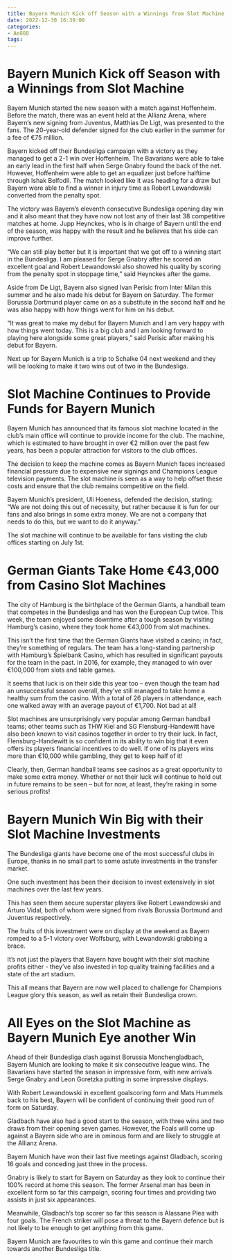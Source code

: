 ```yaml
---
title: Bayern Munich Kick off Season with a Winnings from Slot Machine
date: 2022-12-30 16:39:08
categories:
- Ae888
tags:
---
```



#  Bayern Munich Kick off Season with a Winnings from Slot Machine

Bayern Munich started the new season with a match against Hoffenheim. Before the match, there was an event held at the Allianz Arena, where Bayern’s new signing from Juventus, Matthias De Ligt, was presented to the fans. The 20-year-old defender signed for the club earlier in the summer for a fee of €75 million.

Bayern kicked off their Bundesliga campaign with a victory as they managed to get a 2-1 win over Hoffenheim. The Bavarians were able to take an early lead in the first half when Serge Gnabry found the back of the net. However, Hoffenheim were able to get an equalizer just before halftime through Ishak Belfodil. The match looked like it was heading for a draw but Bayern were able to find a winner in injury time as Robert Lewandowski converted from the penalty spot.

The victory was Bayern’s eleventh consecutive Bundesliga opening day win and it also meant that they have now not lost any of their last 38 competitive matches at home. Jupp Heynckes, who is in charge of Bayern until the end of the season, was happy with the result and he believes that his side can improve further.

“We can still play better but it is important that we got off to a winning start in the Bundesliga. I am pleased for Serge Gnabry after he scored an excellent goal and Robert Lewandowski also showed his quality by scoring from the penalty spot in stoppage time,” said Heynckes after the game.

Aside from De Ligt, Bayern also signed Ivan Perisic from Inter Milan this summer and he also made his debut for Bayern on Saturday. The former Borussia Dortmund player came on as a substitute in the second half and he was also happy with how things went for him on his debut.

“It was great to make my debut for Bayern Munich and I am very happy with how things went today. This is a big club and I am looking forward to playing here alongside some great players,” said Perisic after making his debut for Bayern.

Next up for Bayern Munich is a trip to Schalke 04 next weekend and they will be looking to make it two wins out of two in the Bundesliga.

#  Slot Machine Continues to Provide Funds for Bayern Munich

Bayern Munich has announced that its famous slot machine located in the club’s main office will continue to provide income for the club. The machine, which is estimated to have brought in over €2 million over the past few years, has been a popular attraction for visitors to the club offices.

The decision to keep the machine comes as Bayern Munich faces increased financial pressure due to expensive new signings and Champions League television payments. The slot machine is seen as a way to help offset these costs and ensure that the club remains competitive on the field.

Bayern Munich’s president, Uli Hoeness, defended the decision, stating: “We are not doing this out of necessity, but rather because it is fun for our fans and also brings in some extra money. We are not a company that needs to do this, but we want to do it anyway.”

The slot machine will continue to be available for fans visiting the club offices starting on July 1st.

#  German Giants Take Home €43,000 from Casino Slot Machines

The city of Hamburg is the birthplace of the German Giants, a handball team that competes in the Bundesliga and has won the European Cup twice. This week, the team enjoyed some downtime after a tough season by visiting Hamburg’s casino, where they took home €43,000 from slot machines.

This isn’t the first time that the German Giants have visited a casino; in fact, they’re something of regulars. The team has a long-standing partnership with Hamburg’s Spielbank Casino, which has resulted in significant payouts for the team in the past. In 2016, for example, they managed to win over €100,000 from slots and table games.

It seems that luck is on their side this year too – even though the team had an unsuccessful season overall, they’ve still managed to take home a healthy sum from the casino. With a total of 26 players in attendance, each one walked away with an average payout of €1,700. Not bad at all!

Slot machines are unsurprisingly very popular among German handball teams; other teams such as THW Kiel and SG Flensburg-Handewitt have also been known to visit casinos together in order to try their luck. In fact, Flensburg-Handewitt is so confident in its ability to win big that it even offers its players financial incentives to do well. If one of its players wins more than €10,000 while gambling, they get to keep half of it!

Clearly, then, German handball teams see casinos as a great opportunity to make some extra money. Whether or not their luck will continue to hold out in future remains to be seen – but for now, at least, they’re raking in some serious profits!

#  Bayern Munich Win Big with their Slot Machine Investments

The Bundesliga giants have become one of the most successful clubs in Europe, thanks in no small part to some astute investments in the transfer market.

One such investment has been their decision to invest extensively in slot machines over the last few years.

This has seen them secure superstar players like Robert Lewandowski and Arturo Vidal, both of whom were signed from rivals Borussia Dortmund and Juventus respectively.

The fruits of this investment were on display at the weekend as Bayern romped to a 5-1 victory over Wolfsburg, with Lewandowski grabbing a brace.

It’s not just the players that Bayern have bought with their slot machine profits either - they’ve also invested in top quality training facilities and a state of the art stadium.

This all means that Bayern are now well placed to challenge for Champions League glory this season, as well as retain their Bundesliga crown.

#  All Eyes on the Slot Machine as Bayern Munich Eye another Win

Ahead of their Bundesliga clash against Borussia Monchengladbach, Bayern Munich are looking to make it six consecutive league wins. The Bavarians have started the season in impressive form, with new arrivals Serge Gnabry and Leon Goretzka putting in some impressive displays.

With Robert Lewandowski in excellent goalscoring form and Mats Hummels back to his best, Bayern will be confident of continuing their good run of form on Saturday.

Gladbach have also had a good start to the season, with three wins and two draws from their opening seven games. However, the Foals will come up against a Bayern side who are in ominous form and are likely to struggle at the Allianz Arena.

Bayern Munich have won their last five meetings against Gladbach, scoring 16 goals and conceding just three in the process.

Gnabry is likely to start for Bayern on Saturday as they look to continue their 100% record at home this season. The former Arsenal man has been in excellent form so far this campaign, scoring four times and providing two assists in just six appearances.

Meanwhile, Gladbach’s top scorer so far this season is Alassane Plea with four goals. The French striker will pose a threat to the Bayern defence but is not likely to be enough to get anything from this game.

Bayern Munich are favourites to win this game and continue their march towards another Bundesliga title.